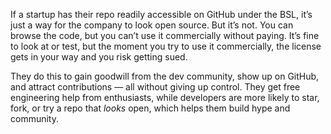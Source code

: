 If a startup has their repo readily accessible on GitHub under the BSL, it’s just a way for the company to look open source. But it’s not. You can browse the code, but you can’t use it commercially without paying. It’s fine to look at or test, but the moment you try to use it commercially, the license gets in your way and you risk getting sued.

They do this to gain goodwill from the dev community, show up on GitHub, and attract contributions — all without giving up control. They get free engineering help from enthusiasts, while developers are more likely to star, fork, or try a repo that _looks_ open, which helps them build hype and community.